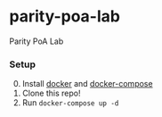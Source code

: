 # parity-poa-lab
Parity PoA Lab

### Setup

0. Install [docker](https://docs.docker.com/engine/installation/) and [docker-compose](https://docs.docker.com/compose/install/)
1. Clone this repo!
2. Run `docker-compose up -d`